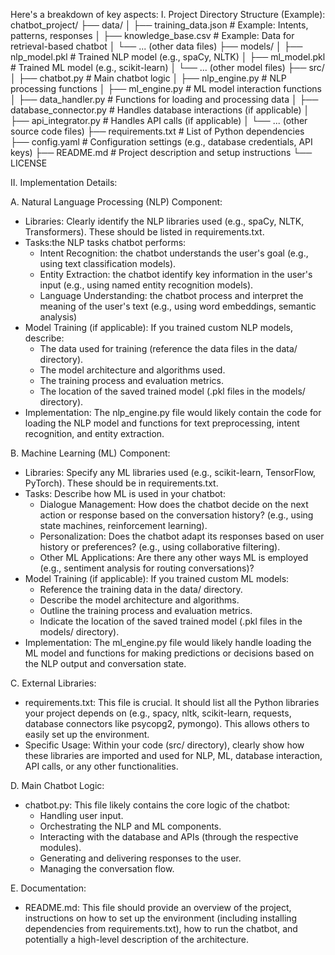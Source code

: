 Here's a breakdown of key aspects:
I. Project Directory Structure (Example):
chatbot_project/
├── data/
│   ├── training_data.json  # Example: Intents, patterns, responses
│   ├── knowledge_base.csv  # Example: Data for retrieval-based chatbot
│   └── ... (other data files)
├── models/
│   ├── nlp_model.pkl       # Trained NLP model (e.g., spaCy, NLTK)
│   ├── ml_model.pkl        # Trained ML model (e.g., scikit-learn)
│   └── ... (other model files)
├── src/
│   ├── chatbot.py          # Main chatbot logic
│   ├── nlp_engine.py       # NLP processing functions
│   ├── ml_engine.py        # ML model interaction functions
│   ├── data_handler.py     # Functions for loading and processing data
│   ├── database_connector.py # Handles database interactions (if applicable)
│   ├── api_integrator.py   # Handles API calls (if applicable)
│   └── ... (other source code files)
├── requirements.txt        # List of Python dependencies
├── config.yaml             # Configuration settings (e.g., database credentials, API keys)
├── README.md               # Project description and setup instructions
└── LICENSE

II. Implementation Details:

A. Natural Language Processing (NLP) Component:
 * Libraries: Clearly identify the NLP libraries used (e.g., spaCy, NLTK, Transformers). These should be listed in requirements.txt.
 * Tasks:the NLP tasks chatbot performs:
   * Intent Recognition: the chatbot understands the user's goal (e.g., using text classification models).
   * Entity Extraction: the chatbot identify key information in the user's input (e.g., using named entity recognition models).
   * Language Understanding: the chatbot process and interpret the meaning of the user's text (e.g., using word embeddings, semantic analysis)
 * Model Training (if applicable): If you trained custom NLP models, describe:
   * The data used for training (reference the data files in the data/ directory).
   * The model architecture and algorithms used.
   * The training process and evaluation metrics.
   * The location of the saved trained model (.pkl files in the models/ directory).
 * Implementation: The nlp_engine.py file would likely contain the code for loading the NLP model and functions for text preprocessing, intent recognition, and entity extraction.
   
B. Machine Learning (ML) Component:
 * Libraries: Specify any ML libraries used (e.g., scikit-learn, TensorFlow, PyTorch). These should be in requirements.txt.
 * Tasks: Describe how ML is used in your chatbot:
   * Dialogue Management: How does the chatbot decide on the next action or response based on the conversation history? (e.g., using state machines, reinforcement learning).
   * Personalization: Does the chatbot adapt its responses based on user history or preferences? (e.g., using collaborative filtering).
   * Other ML Applications: Are there any other ways ML is employed (e.g., sentiment analysis for routing conversations)?
 * Model Training (if applicable): If you trained custom ML models:
   * Reference the training data in the data/ directory.
   * Describe the model architecture and algorithms.
   * Outline the training process and evaluation metrics.
   * Indicate the location of the saved trained model (.pkl files in the models/ directory).
 * Implementation: The ml_engine.py file would likely handle loading the ML model and functions for making predictions or decisions based on the NLP output and conversation state.
   
C. External Libraries:
 * requirements.txt: This file is crucial. It should list all the Python libraries your project depends on (e.g., spacy, nltk, scikit-learn, requests, database connectors like psycopg2, pymongo). This allows others to easily set up the environment.
 * Specific Usage: Within your code (src/ directory), clearly show how these libraries are imported and used for NLP, ML, database interaction, API calls, or any other functionalities.
   
D. Main Chatbot Logic:
 * chatbot.py: This file likely contains the core logic of the chatbot:
   * Handling user input.
   * Orchestrating the NLP and ML components.
   * Interacting with the database and APIs (through the respective modules).
   * Generating and delivering responses to the user.
   * Managing the conversation flow.

E. Documentation:
 * README.md: This file should provide an overview of the project, instructions on how to set up the environment (including installing dependencies from requirements.txt), how to run the chatbot, and potentially a high-level description of the architecture.
